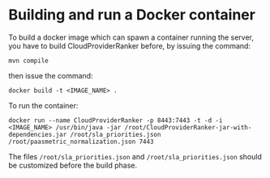 # Building and run a Docker container
To build a docker image which can spawn a container running the server, you have to build CloudProviderRanker before, by issuing the command:

	mvn compile

then issue the command:

	docker build -t <IMAGE_NAME> .

To run the container:

	docker run --name CloudProviderRanker -p 8443:7443 -t -d -i <IMAGE_NAME> /usr/bin/java -jar /root/CloudProviderRanker-jar-with-dependencies.jar /root/sla_priorities.json /root/paasmetric_normalization.json 7443

The files ```/root/sla_priorities.json``` and ```/root/sla_priorities.json``` should be customized before the build phase.

